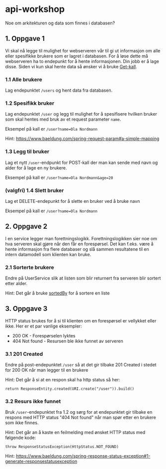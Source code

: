 

# api-workshop

Noe om arkitekturen og data som finnes i databasen?

## 1. Oppgave 1

Vi skal nå legge til mulighet for webserveren vår til gi ut informasjon om alle eller spesifikke brukere som er lagret i databasen. 
For å løse dette må webserveren ha to endepunkt for å hente informasjonen. Din jobb er å lage disse.
Siden vi kun skal hente data så ønsker vi å bruke [Get-kall](https://developer.mozilla.org/en-US/docs/Web/HTTP/Methods/GET).

### 1.1 Alle brukere

Lag endepunktet `/users` og hent data fra databasen.

### 1.2 Spesifikk bruker

Lag endepunktet `/user` og legg til mulighet for å spesifisere hvilken bruker som skal hentes med bruk av et request parameter `name`.

Eksempel på kall er `/user?name=Ola Nordmann`

Hint: https://www.baeldung.com/spring-request-param#a-simple-mapping

### 1.3 Legg til bruker

Lag et nytt `/user`-endpunkt for POST-kall der man kan sende med navn og alder for å lage en ny brukere.

Eksempel på kall er `/user?name=Ola Nordmann&age=20`

### (valgfri) 1.4 Slett bruker

Lag et DELETE-endepunkt for å slette en bruker ved å bruke navn

Eksempel på kall er `/user?name=Ola Nordmann`

## 2. Oppgave 2

I en service legger man forettningslogikk. Forettningslogikken sier noe om hva serveren skal gjøre når 
den får en forespørsel. Det kan f.eks. være å hente informasjon fra flere databaser og slå sammen resultatene til
en intern datamodell som klienten kan bruke.

### 2.1 Sorterte brukere

Endre på UserService slik at listen som blir returnert fra serveren blir sortert etter alder.

Hint: Det går å bruke [sortedBy](https://kotlinlang.org/api/latest/jvm/stdlib/kotlin.collections/sorted-by.html) 
for å sortere en liste

## 3. Oppgave 3

HTTP status brukes for å si til klienten om en forespørsel er vellykket eller ikke. Her er et par vanlige eksempler:
* 200 OK - Forespørselen lyktes
* 404 Not found - Resursen ble ikke funnet av serveren

### 3.1 201 Created

Endre på post-endepunktet `/user` så at det gir tilbake 201 Created i stedet for 200 OK når man legger til en brukere

Hint: Det går å si at en respon skal ha http status så her:
```
return ResponseEntity.created(URI.create("/user")).build()
```

### 3.2 Resurs ikke funnet

Bruk `/user`-endepunktet fra 1.2 og sørg for at endepunktet gir tilbake en respons
med HTTP status "404 Not found" når man spør etter en brukere som ikke finnes.

Hint: Det går an å kaste en feilmelding med ønsket HTTP status med følgende kode:
```
throw ResponseStatusException(HttpStatus.NOT_FOUND)
```

Hint:  https://www.baeldung.com/spring-response-status-exception#1-generate-responsestatusexception

